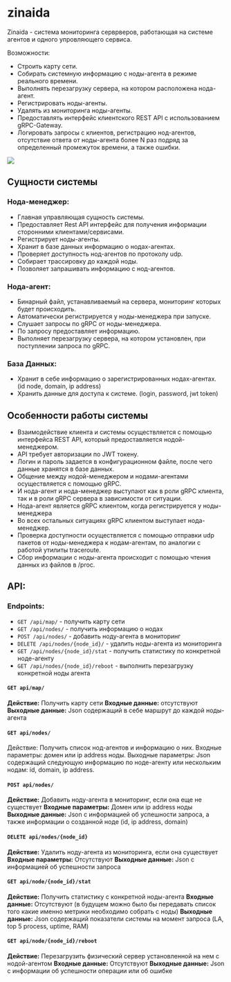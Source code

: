 # zinaida

Zinaida - система мониторинга серврверов, работающая на системе агентов и одного упровляющего сервиса. 

Возможности:  

- Строить карту сети.
- Собирать системную информацию с ноды-агента в режиме реального времени.
- Выполнять перезагрузку сервера, на котором расположена нода-агент.
- Регистрировать ноды-агенты.
- Удалять из мониторинга ноды-агенты.
- Предоставлять интерфейс клиентского REST API с использованием gRPC-Gateway.
- Логировать запросы с клиентов, регистрацию нод-агентов, отсутствие ответа от ноды-агента более N раз подряд за определенный промежуток времени, а также ошибки.


![](https://github.com/nedostupno/zinaida/assets/59661793/0715e44f-d128-4199-8656-2d4e41331ac3)

## Сущности системы

### Нода-менеджер:
- Главная управляющая сущность системы.
- Предоставляет Rest API интерфейс для получения информации сторонними клиентами/сервисами.
- Регистрирует ноды-агенты.
- Хранит в базе данных информацию о нодах-агентах.
- Проверяет доступность нод-агентов по протоколу udp.
- Собирает трассировку до каждой ноды.
- Позволяет запрашивать информацию с нод-агентов.

### Нода-агент:
- Бинарный файл, устанавливаемый на сервера, мониторинг которых будет происходить.
- Автоматически регистрируется у ноды-менеджера при запуске.
- Слушает запросы по gRPC от ноды-менеджера.
- По запросу предоставляет информацию.
- Выполняет перезагрузку сервера, на котором установлен, при поступлении запроса по gRPC.

### База Данных:
- Хранит в себе информацию о зарегистрированных нодах-агентах.  (id node, domain, ip address)
- Хранить данные для доступа к системе. (login, password, jwt token) 


## Особенности работы системы

- Взаимодействие клиента и системы осуществляется с помощью интерфейса REST API, который предоставляется нодой-менеджером.
- API требует авторизации по JWT токену.
- Логин и пароль задается в конфигурационном файле, после чего данные хранятся в базе данных.
- Общение между нодой-менеджером и нодами-агентами осуществляется с помощью gRPC.
- И нода-агент и нода-менеджер выступают как в роли gRPC клиента, так и в роли gRPC сервера в зависимости от ситуации.
- Нода-агент является gRPC клиентом, когда регистрируется у ноды-менеджера
- Во всех остальных ситуациях gRPC клиентом выступает нода-менеджер.
- Проверка доступности осуществляется с помощью отправки udp пакетов от ноды-менеджера к нодам-агентам, по аналогии с работой утилиты traceroute.
- Сбор информации с ноды-агента происходит с помощью чтения данных из файлов в /proc.


## API:

### Endpoints:
- `GET /api/map/` - получить карту сети
- `GET /api/nodes/` - получить информацию о нодах 
- `POST /api/nodes/` - добавить ноду-агента в мониторинг
- `DELETE /api/nodes/{node_id}/` - удалить ноды-агента из мониторинга
- `GET /api/nodes/{node_id}/stat` - получить статистику по конкретной ноде-агенту  
- `GET /api/nodes/{node_id}/reboot` - выполнить перезагрузку конкретной ноды агента

#### `GET api/map/`  

**Действие:** Получить карту сети
**Входные данные:** отсутствуют  
**Выходные данные:** Json содержащий в себе маршрут до каждой ноды-агента


#### `GET api/nodes/`

Действие: Получить список нод-агентов и информацию о них.
Входные параметры: домен или ip address ноды.
Выходные параметры: Json содержащий следующую информацию по ноде-агенту или нескольким нодам: id, domain, ip address.


#### `POST api/nodes/`

**Действие:** Добавить ноду-агента в мониторинг, если она еще не существует
**Входные параметры:** Домен или ip address ноды  
**Выходные данные:** Json с информацией об успешности запроса, а также информации о созданной ноде (id, ip address, domain)


#### `DELETE api/nodes/{node_id}`

**Действие:** Удалить ноду-агента из мониторинга, если она существует
**Входные параметры:** Отсутствуют
**Выходные данные:** Json с информацией об успешности запроса


#### `GET api/node/{node_id}/stat`  

**Действие:** Получить статистику с конкретной ноды-агента
**Входные данные:** Отсутствуют (в будущем можно было бы передавать список того какие именно метрики необходимо собрать с ноды)
**Выходные данные:** Json содержащий показатели системы на момент запроса (LA, top 5 process, uptime, RAM)


#### `GET api/node/{node_id}/reboot`

**Действие:** Перезагрузить физический сервер установленной на нем с нодой-агентом
**Входные данные:** Отсутствуют
**Выходные данные:** Json с информации об успешности операции или об ошибке


